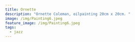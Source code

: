 ```yaml
---
title: Ornette
description: "Ornette Coleman, oilpainting 20cm x 20cm. "
image: /img/Painting6.jpeg
feature_image: /img/Painting6.jpeg
tags:
  - jazz
---
```

